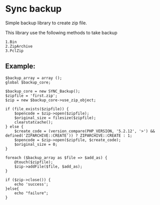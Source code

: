 # Sync backup
Simple backup library to create zip file.
 
This library use the following methods to take backup
```
1.Bin 
2.ZipArchive
3.PclZip
```

## Example:
```include('backup.php');
$backup_array = array ();
global $backup_core;

$backup_core = new SYNC_Backup();
$zipfile = 'first.zip';
$zip = new $backup_core->use_zip_object;

if (file_exists($zipfile)) {
	$opencode = $zip->open($zipfile);
	$original_size = filesize($zipfile);
	clearstatcache();
} else {
	$create_code = (version_compare(PHP_VERSION, '5.2.12', '>') && defined('ZIPARCHIVE::CREATE')) ? ZIPARCHIVE::CREATE : 1;
	$opencode = $zip->open($zipfile, $create_code);
	$original_size = 0;
}

foreach ($backup_array as $file => $add_as) {
	@touch($zipfile);
	$zip->addFile($file, $add_as);
}

if ($zip->close()) {
	echo 'success';
}else{
	echo "failure";
}
```